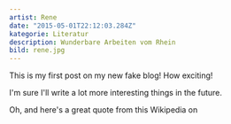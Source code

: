 ```yaml
---
artist: Rene
date: "2015-05-01T22:12:03.284Z"
kategorie: Literatur
description: Wunderbare Arbeiten vom Rhein
bild: rene.jpg
---
```


This is my first post on my new fake blog! How exciting!

I'm sure I'll write a lot more interesting things in the future.

Oh, and here's a great quote from this Wikipedia on

